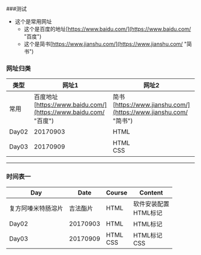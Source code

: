 ###测试
- 这个是常用网址
	- 这个是百度的地址[https://www.baidu.com/](https://www.baidu.com/ "百度")
	- 这个是简书[https://www.jianshu.com/](https://www.jianshu.com/ "简书")
	
### 网址归类

|类型|网址1|网址2|网址3|
|---|---|---|---|
|常用|百度地址[https://www.baidu.com/](https://www.baidu.com/ "百度")|简书[https://www.jianshu.com/](https://www.jianshu.com/ "简书")|简书[https://www.jianshu.com/](https://www.jianshu.com/ "简书")|
|Day02|20170903|HTML|HTML标记|
|Day03|20170909|HTML<br>CSS|HTML标记<br>CSS|
----------

### 时间表一

|Day|Date|Course|Content|
|---|---|---|---|
|复方阿嗪米特肠溶片|吉法酯片|HTML|软件安装配置<br>HTML标记|
|Day02|20170903|HTML|HTML标记|
|Day03|20170909|HTML<br>CSS|HTML标记<br>CSS|

